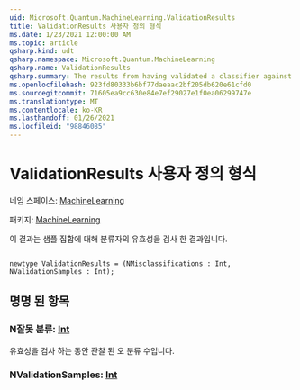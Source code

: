 ```yaml
---
uid: Microsoft.Quantum.MachineLearning.ValidationResults
title: ValidationResults 사용자 정의 형식
ms.date: 1/23/2021 12:00:00 AM
ms.topic: article
qsharp.kind: udt
qsharp.namespace: Microsoft.Quantum.MachineLearning
qsharp.name: ValidationResults
qsharp.summary: The results from having validated a classifier against a set of samples.
ms.openlocfilehash: 923fd80333b6bf77daeaac2bf205db620e61cfd0
ms.sourcegitcommit: 71605ea9cc630e84e7ef29027e1f0ea06299747e
ms.translationtype: MT
ms.contentlocale: ko-KR
ms.lasthandoff: 01/26/2021
ms.locfileid: "98846085"
---
```

# <a name="validationresults-user-defined-type"></a>ValidationResults 사용자 정의 형식

네임 스페이스: [MachineLearning](xref:Microsoft.Quantum.MachineLearning)

패키지: [MachineLearning](https://nuget.org/packages/Microsoft.Quantum.MachineLearning)


이 결과는 샘플 집합에 대해 분류자의 유효성을 검사 한 결과입니다.

```qsharp

newtype ValidationResults = (NMisclassifications : Int, NValidationSamples : Int);
```



## <a name="named-items"></a>명명 된 항목

### <a name="nmisclassifications--int"></a>N잘못 분류: [Int](xref:microsoft.quantum.lang-ref.int)

유효성을 검사 하는 동안 관찰 된 오 분류 수입니다.
### <a name="nvalidationsamples--int"></a>NValidationSamples: [Int](xref:microsoft.quantum.lang-ref.int)


